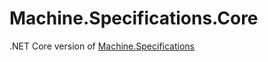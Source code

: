 # Machine.Specifications.Core
.NET Core version of [Machine.Specifications](https://github.com/machine)
